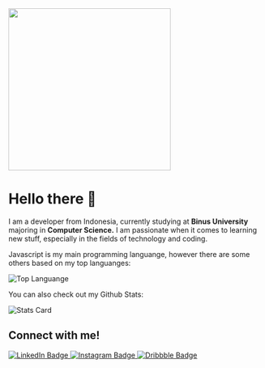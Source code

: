 <div id="header" align="left">
  <img src="https://media.giphy.com/media/qgQUggAC3Pfv687qPC/giphy.gif" width="320"/>
  <h1>Hello there 👋</h1>
  <p>I am a developer from Indonesia, currently studying at <b>Binus University</b> majoring in <b>Computer Science.</b> I am passionate when it comes to learning new stuff, especially in the fields of technology and coding.</p>
  <p>Javascript is my main programming languange, however there are some others based on my top languanges:</p>
  <img src="https://github-readme-stats.vercel.app/api/top-langs/?username=ervin-sungkono&layout=compact&theme=react" alt="Top Languange"/>
  <p>You can also check out my Github Stats:</p>
  <img src="https://github-readme-stats.vercel.app/api/?username=ervin-sungkono&theme=react&hide=prs&show_icons=true" alt="Stats Card"/>
  <h2>Connect with me!</h2>
  <div id="badges">
    <a href="https://www.linkedin.com/in/ervin-cahyadinata-sungkono-970a691b6/">
      <img src="https://img.shields.io/badge/LinkedIn-blue?style=for-the-badge&logo=linkedin&logoColor=white" alt="LinkedIn Badge"/>
    </a>
    <a href="https://www.instagram.com/ervin.cs_09/">
      <img src="https://img.shields.io/badge/Instagram-blueviolet?style=for-the-badge&logo=instagram&logoColor=white" alt="Instagram Badge"/>
    </a>
    <a href="https://dribbble.com/ErvinCS">
      <img src="https://img.shields.io/badge/Dribbble-orange?style=for-the-badge&logo=dribbble&logoColor=white" alt="Dribbble Badge"/>
    </a>
  </div>
</div>
